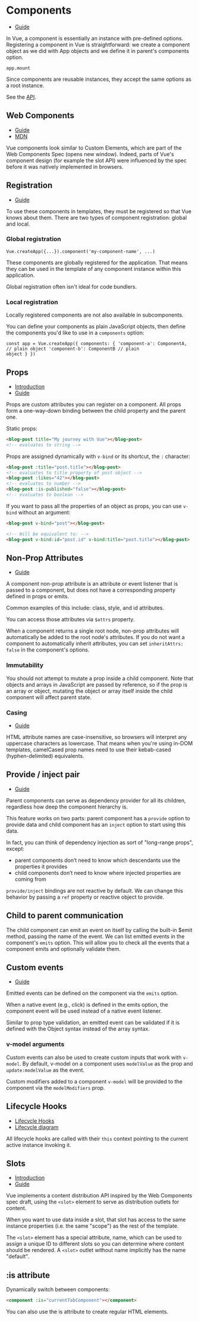 # Components

- [Guide](https://v3.vuejs.org/guide/component-basics.html)

In Vue, a component is essentially an instance with pre-defined options. Registering a component in Vue is
straightforward: we create a component object as we did with App objects and we define it in parent's components option.

```vue
app.mount
```

Since components are reusable instances, they accept the same options as a root instance.

See the [API](https://v3.vuejs.org/api/application-api.html).

## Web Components

- [Guide](https://v3.vuejs.org/guide/introduction.html#composing-with-components)
- [MDN](https://developer.mozilla.org/en-US/docs/Web/Web_Components)

Vue components look similar to Custom Elements, which are part of the Web Components Spec (opens new window). Indeed,
parts of Vue's component design (for example the slot API) were influenced by the spec before it was natively
implemented in browsers.

## Registration

- [Guide](https://v3.vuejs.org/guide/component-registration.html)

To use these components in templates, they must be registered so that Vue knows about them. There are two types of
component registration: global and local.

### Global registration

```vue
Vue.createApp({...}).component('my-component-name', ...)
```

These components are globally registered for the application. That means they can be used in the template of any
component instance within this application.

Global registration often isn't ideal for code bundlers.

### Local registration

Locally registered components are not also available in subcomponents.

You can define your components as plain JavaScript objects, then define the components you'd like to use in a
`components` option:

```vue
const app = Vue.createApp({ components: { 'component-a': ComponentA, // plain object 'component-b': ComponentB // plain
object } })
```

## Props

- [Introduction](https://v3.vuejs.org/guide/component-basics.html#passing-data-to-child-components-with-props)
- [Guide](https://v3.vuejs.org/guide/component-props.html#props)

Props are custom attributes you can register on a component. All props form a one-way-down binding between the child
property and the parent one.

Static props:

```html
<blog-post title="My journey with Vue"></blog-post>
<!-- evaluates to string -->
```

Props are assigned dynamically with `v-bind` or its shortcut, the `:` character:

```html
<blog-post :title="post.title"></blog-post>
<!-- evaluates to title property of post object -->
<blog-post :likes="42"></blog-post>
<!-- evaluates to number -->
<blog-post :is-published="false"></blog-post>
<!-- evaluates to boolean -->
```

If you want to pass all the properties of an object as props, you can use `v-bind` without an argument:

```html
<blog-post v-bind="post"></blog-post>

<!-- Will be equivalent to: -->
<blog-post v-bind:id="post.id" v-bind:title="post.title"></blog-post>
```

## Non-Prop Attributes

- [Guide](https://v3.vuejs.org/guide/component-attrs.html)

A component non-prop attribute is an attribute or event listener that is passed to a component, but does not have a
corresponding property defined in props or emits.

Common examples of this include: class, style, and id attributes.

You can access those attributes via `$attrs` property.

When a component returns a single root node, non-prop attributes will automatically be added to the root node's
attributes. If you do not want a component to automatically inherit attributes, you can set `inheritAttrs: false` in the
component's options.

### Immutability

You should not attempt to mutate a prop inside a child component. Note that objects and arrays in JavaScript are passed
by reference, so if the prop is an array or object, mutating the object or array itself inside the child component will
affect parent state.

### Casing

- [Guide](https://v3.vuejs.org/guide/component-props.html#prop-casing-camelcase-vs-kebab-case)

HTML attribute names are case-insensitive, so browsers will interpret any uppercase characters as lowercase. That means
when you're using in-DOM templates, camelCased prop names need to use their kebab-cased (hyphen-delimited) equivalents.

## Provide / inject pair

- [Guide](https://v3.vuejs.org/guide/component-provide-inject.html#provide-inject)

Parent components can serve as dependency provider for all its children, regardless how deep the component hierarchy is.

This feature works on two parts: parent component has a `provide` option to provide data and child component has an
`inject` option to start using this data.

In fact, you can think of dependency injection as sort of "long-range props", except:

- parent components don’t need to know which descendants use the properties it provides
- child components don’t need to know where injected properties are coming from

`provide/inject` bindings are not reactive by default. We can change this behavior by passing a `ref` property or
reactive object to provide.

## Child to parent communication

The child component can emit an event on itself by calling the built-in $emit method, passing the name of the event. We
can list emitted events in the component's `emits` option. This will allow you to check all the events that a component
emits and optionally validate them.

## Custom events

- [Guide](https://v3.vuejs.org/guide/component-custom-events.html)

Emitted events can be defined on the component via the `emits` option.

When a native event (e.g., click) is defined in the emits option, the component event will be used instead of a native
event listener.

Similar to prop type validation, an emitted event can be validated if it is defined with the Object syntax instead of
the array syntax.

### v-model arguments

Custom events can also be used to create custom inputs that work with `v-model`. By default, v-model on a component uses
`modelValue` as the prop and `update:modelValue` as the event.

Custom modifiers added to a component `v-model` will be provided to the component via the `modelModifiers` prop.

## Lifecycle Hooks

- [Lifecycle Hooks](https://v3.vuejs.org/api/options-lifecycle-hooks.html#lifecycle-hooks)
- [Lifecycle diagram](https://v3.vuejs.org/images/lifecycle.svg)

All lifecycle hooks are called with their `this` context pointing to the current active instance invoking it.

## Slots

- [Introduction](https://v3.vuejs.org/guide/component-basics.html#content-distribution-with-slots)
- [Guide](https://v3.vuejs.org/guide/component-slots.html)

Vue implements a content distribution API inspired by the Web Components spec draft, using the `<slot>`
element to serve as distribution outlets for content.

When you want to use data inside a slot, that slot has access to the same instance properties (i.e. the same "scope") as
the rest of the template.

The `<slot>` element has a special attribute, name, which can be used to assign a unique ID to different slots so you
can determine where content should be rendered. A `<slot>` outlet without name implicitly has the name "default".

## :is attribute

Dynamically switch between components:

```html
<component :is="currentTabComponent"></component>
```

You can also use the is attribute to create regular HTML elements.
